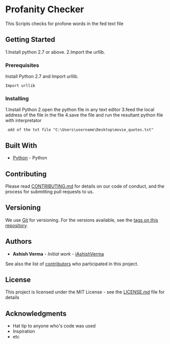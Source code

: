 # Profanity Checker

This Scripts checks for profone words in the fed text file

## Getting Started

1.Install python 2.7 or above.
2.Import the urllib.


### Prerequisites

Install Python 2.7 and Import urllib.

```
Import urllib
```

### Installing

1.Install Python
2.open the python file in any text editor
3.feed the local address of the file in the file
4.save the file and run the resultant python file with interpretator

```
 add of the txt file "C:\Users\username\Desktop\movie_quotes.txt"
```


## Built With

* [Python](https://www.python.org/downloads/) - Python


## Contributing

Please read [CONTRIBUTING.md](https://gist.github.com/PurpleBooth/b24679402957c63ec426) for details on our code of conduct, and the process for submitting pull requests to us.

## Versioning

We use [Git](http://semver.org/) for versioning. For the versions available, see the [tags on this repository](https://github.com/your/project/tags). 

## Authors

* **Ashish Verma** - *Initial work* - [iAshishVerma](https://github.com/iAshishVerma)

See also the list of [contributors](https://github.com/your/project/contributors) who participated in this project.

## License

This project is licensed under the MIT License - see the [LICENSE.md](LICENSE.md) file for details

## Acknowledgments

* Hat tip to anyone who's code was used
* Inspiration
* etc
